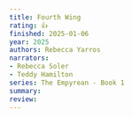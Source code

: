 ```yaml
---
title: Fourth Wing
rating: 👍
finished: 2025-01-06
year: 2025
authors: Rebecca Yarros
narrators:
- Rebecca Soler
- Teddy Hamilton
series: The Empyrean - Book 1
summary:
review:
---
```

